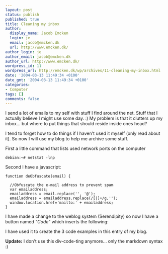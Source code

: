```yaml
---
layout: post
status: publish
published: true
title: Cleaning my inbox
author:
  display_name: Jacob Emcken
  login: je
  email: jacob@emcken.dk
  url: http://www.emcken.dk/
author_login: je
author_email: jacob@emcken.dk
author_url: http://www.emcken.dk/
wordpress_id: 11
wordpress_url: http://emcken.dk/wp/archives/11-cleaning-my-inbox.html
date: '2004-03-13 11:49:34 +0100'
date_gmt: '2004-03-13 11:49:34 +0100'
categories:
- Computer
tags: []
comments: false
---
```

I send a lot of emails to my self with stuff I find around the net. Stuff that I actually believe I might use some day. :) My problem is that it clutters up my inbox... but where to put things that should reside inside ones head?

I tend to forget how to do things if I haven't used it myself (only read about it). So now I will use my blog to help me archive some stuff.

First a little command that lists used network ports on the computer

    debian:~# netstat -lnp

Second I have a javascript:

    function deObfuscate(email) {

      //Obfuscate the e-mail address to prevent spam
      var emailaddress;
      emailaddress = email.replace('', '@');
      emailaddress = emailaddress.replace(/[|]+/g,'');
      window.location.href='mailto:' + emailaddress;
    }

I have made a change to the weblog system (Serendipity) so now I have a button named <i>"Code"</i> which inserts the following:

<div class='code'></div>

I have used it to create the 3 code examples in this entry of my blog.

**Update:** I don't use this div-code-ting anymore... only the markdown syntax :)

